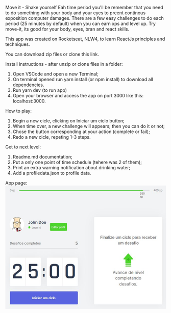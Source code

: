 Move it - Shake yourself
Eah time period you'll be remember that you need to do something with your body and your eyes to preent continous exposition computer damages.
There are a few easy challenges to do each period (25 minutes by default) when you can earn xps and level up.
Try move-it, its good for your body, eyes, bran and react skills.

This app was created on Rocketseat, NLW4, to learn ReactJs principles and techniques.

You can download zip files or clone this link.

Install instructions - after unzip or clone files in a folder:

1. Open VSCode and open a new Terminal;
2. On terminal opened run yarn install (or npm install) to download all dependencies.
3. Run yarn dev (to run app)
4. Open your browser and access the app on port 3000 like this: localhost:3000.

How to play:
1. Begin a new cicle, clicking on Iniciar um ciclo button;
2. When time over, a new challenge will appears; then you can do it or not;
3. Chose the button corresponding at your action (complete or fail);
4. Redo a new cicle, repeting 1-3 steps.

 
 Get to next level: 

 1. Readme.md documentation;
 2. Put a only one point of time schedule (tehere was 2 of them);
 3. Print an extra warning notification about drinking water;
 4. Add a profiledata.json to profile data. 

 App page:
 ![Screenshot](\screenshots\app-page.jpg)
